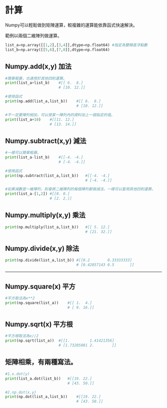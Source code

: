 # 計算
Numpy可以輕鬆做到矩陣運算，較複雜的運算能依靠函式快速解決。

範例以兩個二維陣列做運算。
```python 
list_a=np.array([[1,2],[3,4]],dtype=np.float64) #指定為雙精度浮點數
list_b=np.array([[5,6],[7,8]],dtype=np.float64)
```

## Numpy.add(x,y) 加法
```python
#簡單粗暴，也適用於其他四則運算。
print(list_a+list_b)    #[[ 6.  8.]
                        # [10. 12.]]

#使用函式
print(np.add(list_a,list_b))    #[[ 6.  8.]
                                # [10. 12.]]

#不一定要陣列相加，可以使某一陣列內的資料加上一個指定的值。
print(list_a+10)    #[[11. 12.]
                    # [13. 14.]]
```

## Numpy.subtract(x,y) 減法
```python
#一樣可以簡單粗暴。
print(list_a-list_b)    #[[-4. -4.]
                        # [-4. -4.]]

#使用函式
print(np.subtract(list_a,list_b))   #[[-4. -4.]
                                    # [-4. -4.]]

#如果減數是一維陣列，則會將二維陣列的每個陣列都做減法，一樣可以套用其他四則運算。
print(list_a-[1,2]) #[[0. 0.]
                    # [2. 2.]]
```


## Numpy.multiply(x,y)  乘法
```python
print(np.multiply(list_a,list_b))   #[[ 5. 12.]
                                    # [21. 32.]]
```

## Numpy.divide(x,y) 除法
```python
print(np.divide(list_a,list_b)) #[[0.2        0.33333333]
                                # [0.42857143 0.5       ]]
```

---

## Numpy.square(x) 平方

```python
#平方取法為x**2
print(np.square(list_a))    #[[ 1.  4.]
                            # [ 9. 16.]]
```

## Numpy.sqrt(x) 平方根

```python
#平方根取法為x//2
print(np.sqrt(list_a))  #[[1.         1.41421356]
                        # [1.73205081 2.        ]]
```

## 矩陣相乘，有兩種寫法。
```python
#1.x.dot(y)
print(list_a.dot(list_b))   #[[19. 22.]
                            # [43. 50.]]

#2.np.dot(x,y)
print(np.dot(list_a,list_b))    #[[19. 22.]
                                # [43. 50.]]
```